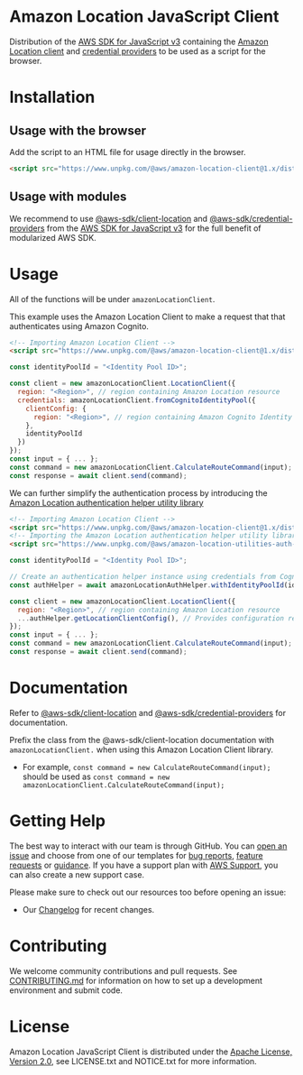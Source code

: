 # Amazon Location JavaScript Client

Distribution of the [AWS SDK for JavaScript v3](https://github.com/aws/aws-sdk-js-v3) containing the [Amazon Location client](https://docs.aws.amazon.com/AWSJavaScriptSDK/v3/latest/Package/-aws-sdk-client-location/) and [credential providers](https://docs.aws.amazon.com/AWSJavaScriptSDK/v3/latest/Package/-aws-sdk-credential-providers/) to be used as a script for the browser.

# Installation

## Usage with the browser

Add the script to an HTML file for usage directly in the browser.

```html
<script src="https://www.unpkg.com/@aws/amazon-location-client@1.x/dist/amazonLocationClient.js"></script>
```

## Usage with modules

We recommend to use [@aws-sdk/client-location](https://docs.aws.amazon.com/AWSJavaScriptSDK/v3/latest/Package/-aws-sdk-client-location/) and [@aws-sdk/credential-providers](https://docs.aws.amazon.com/AWSJavaScriptSDK/v3/latest/Package/-aws-sdk-credential-providers/) from the [AWS SDK for JavaScript v3](https://github.com/aws/aws-sdk-js-v3) for the full benefit of modularized AWS SDK.

# Usage

All of the functions will be under `amazonLocationClient`.

This example uses the Amazon Location Client to make a request that that authenticates using Amazon Cognito.

```html
<!-- Importing Amazon Location Client -->
<script src="https://www.unpkg.com/@aws/amazon-location-client@1.x/dist/amazonLocationClient.js"></script>
```

```javascript
const identityPoolId = "<Identity Pool ID>";

const client = new amazonLocationClient.LocationClient({
  region: "<Region>", // region containing Amazon Location resource
  credentials: amazonLocationClient.fromCognitoIdentityPool({
    clientConfig: {
      region: "<Region>", // region containing Amazon Cognito Identity Pool
    },
    identityPoolId
  })
});
const input = { ... };
const command = new amazonLocationClient.CalculateRouteCommand(input);
const response = await client.send(command);
```

We can further simplify the authentication process by introducing the [Amazon Location authentication helper utility library](https://github.com/aws-geospatial/amazon-location-utilities-auth-helper-js)

```html
<!-- Importing Amazon Location Client -->
<script src="https://www.unpkg.com/@aws/amazon-location-client@1.x/dist/amazonLocationClient.js"></script>
<!-- Importing the Amazon Location authentication helper utility library -->
<script src="https://www.unpkg.com/@aws/amazon-location-utilities-auth-helper@1"></script>
```

```javascript
const identityPoolId = "<Identity Pool ID>";

// Create an authentication helper instance using credentials from Cognito
const authHelper = await amazonLocationAuthHelper.withIdentityPoolId(identityPoolId);

const client = new amazonLocationClient.LocationClient({
  region: "<Region>", // region containing Amazon Location resource
  ...authHelper.getLocationClientConfig(), // Provides configuration required to make requests to Amazon Location
});
const input = { ... };
const command = new amazonLocationClient.CalculateRouteCommand(input);
const response = await client.send(command);
```

# Documentation

Refer to [@aws-sdk/client-location](https://docs.aws.amazon.com/AWSJavaScriptSDK/v3/latest/Package/-aws-sdk-client-location/) and [@aws-sdk/credential-providers](https://docs.aws.amazon.com/AWSJavaScriptSDK/v3/latest/Package/-aws-sdk-credential-providers/) for documentation.

Prefix the class from the @aws-sdk/client-location documentation with `amazonLocationClient.` when using this Amazon Location Client library.

- For example, `const command = new CalculateRouteCommand(input);` should be used as `const command = new amazonLocationClient.CalculateRouteCommand(input);`

# Getting Help

The best way to interact with our team is through GitHub.
You can [open an issue](https://github.com/aws-geospatial/amazon-location-client-js/issues/new/choose) and choose from one of our templates for
[bug reports](https://github.com/aws-geospatial/amazon-location-client-js/issues/new?assignees=&labels=bug%2C+needs-triage&template=---bug-report.md&title=),
[feature requests](https://github.com/aws-geospatial/amazon-location-client-js/issues/new?assignees=&labels=feature-request&template=---feature-request.md&title=)
or [guidance](https://github.com/aws-geospatial/amazon-location-client-js/issues/new?assignees=&labels=guidance%2C+needs-triage&template=---questions---help.md&title=).
If you have a support plan with [AWS Support](https://aws.amazon.com/premiumsupport/), you can also create a new support case.

Please make sure to check out our resources too before opening an issue:

- Our [Changelog](https://github.com/aws-geospatial/amazon-location-client-js/blob/master/CHANGELOG.md) for recent changes.

# Contributing

We welcome community contributions and pull requests. See [CONTRIBUTING.md](https://github.com/aws-geospatial/amazon-location-client-js/blob/master/CONTRIBUTING.md) for information on how to set up a development environment and submit code.

# License

Amazon Location JavaScript Client is distributed under the
[Apache License, Version 2.0](http://www.apache.org/licenses/LICENSE-2.0),
see LICENSE.txt and NOTICE.txt for more information.
